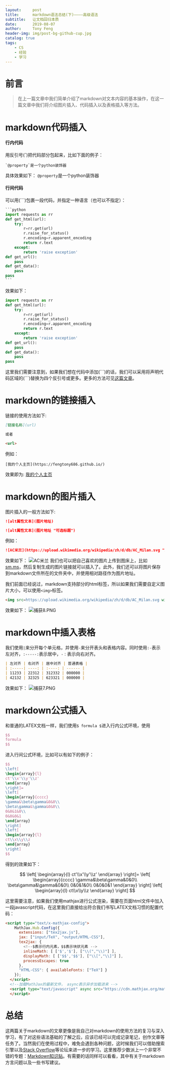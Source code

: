 ```yaml
---
layout:     post
title:      markdown语法总结(下)————高级语法
subtitle:   让文档回归本质
date:       2019-08-07
author:     Tony Feng
header-img: img/post-bg-github-cup.jpg
catalog: true
tags:
    - CS
    - 经验
    - 学习
---
```


# 前言
>在上一篇文章中我们简单介绍了markdown对文本内容的基本操作，在这一篇文章中我们将介绍图片插入、代码插入以及表格插入等方法。

# markdown代码插入

#### 行内代码

用反引号(**`**)把代码部分包起来，比如下面的例子：
```
`@property`是一个python装饰器
```
具体效果如下：
`@property`是一个python装饰器

#### 行间代码

可以用(```)包裹一段代码，并指定一种语言（也可以不指定）：
````python
```python
import requests as rr
def get_html(url):
    try:
        r=rr.get(url)
        r.raise_for_status()
        r.encoding=r.apparent_encoding
        return r.text
    except:
        return 'raise exception'
def get_url():
    pass
def get_data():
    pass
pass
```
````
效果如下：
```python
import requests as rr
def get_html(url):
    try:
        r=rr.get(url)
        r.raise_for_status()
        r.encoding=r.apparent_encoding
        return r.text
    except:
        return 'raise exception'
def get_url():
    pass
def get_data():
    pass
pass
```
这里我们需要注意到，如果我们想在代码中添加(\`\`\`)的话，我们可以采用将声明代码区域的(\`\`\`)替换为四个反引号或更多。更多的方法可见[这篇文章](https://sspai.com/post/37273)。

# markdown的链接插入

链接的使用方法如下:
```markdown
[链接名称](url)

或者

<url>
```
例如：
```
[我的个人主页](https://fengtony686.github.io/)
```
效果即为:
[我的个人主页](https://fengtony686.github.io/)

# markdown的图片插入

图片插入的一般方法如下:
```markdown
![alt属性文本](图片地址)

![alt属性文本](图片地址 "可选标题")
```
例如：
```markdown
![AC米兰](https://upload.wikimedia.org/wikipedia/zh/d/db/AC_Milan.svg "ACMilan")
```
效果如下：
![AC米兰](https://upload.wikimedia.org/wikipedia/zh/d/db/AC_Milan.svg "ACMilan")
我们也可以把自己喜欢的图片上传到图床上，比如[sm.ms](http://sm.ms)，然后复制生成的图片链接就可以插入了。此外，我们还可以将图片保存到markdown文件所在的文件夹中，并使用相对路径作为图片地址。

我们前面已经说过，markdown支持部分的html标签，所以如果我们需要自定义图片大小，可以使用`<img>`标签。

```HTML
<img src=https://upload.wikimedia.org/wikipedia/zh/d/db/AC_Milan.svg width=100px alt="ACMilan">
```
效果如下：
![捕获8.PNG](https://i.loli.net/2019/08/07/FZpDG96QHBjeErd.png)

# markdown中插入表格

我们使用`|`来分开每个单元格，并使用`-`来分开表头和表格内容。同时使用`:-`表示左对齐，`:-----:`表示居中，`-：`表示向右对齐。
```markdown
| 左对齐 | 右对齐 | 居中对齐 | 普通表格 |
| :-----| ----: | :----: | ------ |
| 11233 | 22312 | 312332 | 000000 |
| 42132 | 32325 | 623321 | 000000 |
```
效果如下：
![捕获7.PNG](https://i.loli.net/2019/08/07/cxj6FUgMRJ57Tdw.png)

# markdown公式插入

和普通的LATEX文档一样，我们使用`$ formula $`进入行内公式环境，使用
```latex
$$
formula
$$
```
进入行间公式环境，比如可以有如下的例子：
```latex
$$
\left[
\begin{array}{l}
ct'\\x'\\y'\\z'
\end{array}
\right]=
\left[
\begin{array}{cccc}
\gamma&\beta\gamma&0&0\\
\beta\gamma&\gamma&0&0\\
0&0&1&0\\
0&0&0&1
\end{array}
\right]
\left[
\begin{array}{l}
ct\\x\\y\\z
\end{array}
\right]
$$
```
得到的效果如下：  

$$
\left[
\begin{array}{l}
ct'\\x'\\y'\\z'
\end{array}
\right]=
\left[
\begin{array}{cccc}
\gamma&\beta\gamma&0&0\\
\beta\gamma&\gamma&0&0\\
0&0&1&0\\
0&0&0&1
\end{array}
\right]
\left[
\begin{array}{l}
ct\\x\\y\\z
\end{array}
\right]
$$

这里需要注意，如果我们使用mathjax进行公式渲染，需要在页面html文件中加入一段javascript代码，在这里我们直接给出符合我们书写LATEX文档习惯的配置代码：
```html
<script type="text/x-mathjax-config">
    MathJax.Hub.Config({
      extensions: ["tex2jax.js"],
      jax: ["input/TeX", "output/HTML-CSS"],
      tex2jax: {
        <!--$表示行内元素，$$表示块状元素 -->
        inlineMath: [ ['$','$'], ["\\(","\\)"] ],
        displayMath: [ ['$$','$$'], ["\\[","\\]"] ],
        processEscapes: true
      },
      "HTML-CSS": { availableFonts: ["TeX"] }
    });
  </script>
  <!--加载MathJax的最新文件， async表示异步加载进来 -->
  <script type="text/javascript" async src="https://cdn.mathjax.org/mathjax/latest/MathJax.js">
  </script>
```

# 总结

这两篇关于markdown的文章更像是我自己对markdown的使用方法的复习与深入学习，有了对这些语法基础的了解之后，应该已经可以完成记录笔记，创作文章等任务了。当然我们在使用过程中，难免会遇到各种问题，这时候我们可以借助搜索引擎以及[Stack Overflow](https://stackoverflow.com/questions/tagged/markdown)等论坛来进一步的学习。这里推荐少数派上一个非常不错的专题：[Markdown知识贴](https://sspai.com/post/37264)。有需要的话同样可以看看，其中有关于markdown方言问题以及一些书写建议。





